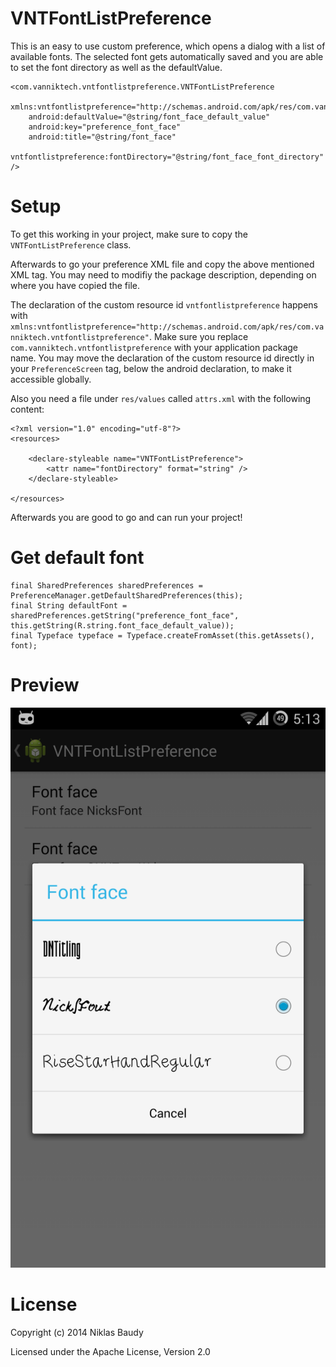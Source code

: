 VNTFontListPreference
=====================

This is an easy to use custom preference, which opens a dialog with a list of available fonts. The selected font gets automatically saved and you are able to set the font directory as well as the defaultValue.

    <com.vanniktech.vntfontlistpreference.VNTFontListPreference
        xmlns:vntfontlistpreference="http://schemas.android.com/apk/res/com.vanniktech.vntfontlistpreference"
        android:defaultValue="@string/font_face_default_value"
        android:key="preference_font_face"
        android:title="@string/font_face"
        vntfontlistpreference:fontDirectory="@string/font_face_font_directory" />

# Setup

To get this working in your project, make sure to copy the `VNTFontListPreference` class.

Afterwards to go your preference XML file and copy the above mentioned XML tag. You may need to modifiy the package description, depending on where you have copied the file.

The declaration of the custom resource id `vntfontlistpreference` happens with `xmlns:vntfontlistpreference="http://schemas.android.com/apk/res/com.vanniktech.vntfontlistpreference"`. Make sure you replace `com.vanniktech.vntfontlistpreference` with your application package name. You may move the declaration of the custom resource id directly in your `PreferenceScreen` tag, below the android declaration, to make it accessible globally.

Also you need a file under `res/values` called `attrs.xml` with the following content:

    <?xml version="1.0" encoding="utf-8"?>
    <resources>

        <declare-styleable name="VNTFontListPreference">
            <attr name="fontDirectory" format="string" />
        </declare-styleable>

    </resources>

Afterwards you are good to go and can run your project!

# Get default font

    final SharedPreferences sharedPreferences = PreferenceManager.getDefaultSharedPreferences(this);
    final String defaultFont = sharedPreferences.getString("preference_font_face", this.getString(R.string.font_face_default_value));
    final Typeface typeface = Typeface.createFromAsset(this.getAssets(), font);

# Preview

![Image of VNTFontListPreference](res/drawable/preview.png)

# License

Copyright (c) 2014 Niklas Baudy

Licensed under the Apache License, Version 2.0